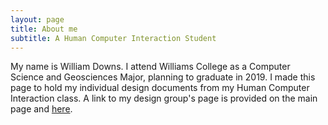 ```yaml
---
layout: page
title: About me
subtitle: A Human Computer Interaction Student
---
```


My name is William Downs. I attend Williams College as a Computer Science and Geosciences Major, planning to graduate in 2019. I made this page to hold my individual design documents from my Human Computer Interaction class. A link to my design group's page is provided on the main page and [here](https://nsang0u.github.io/amarteurs/).

